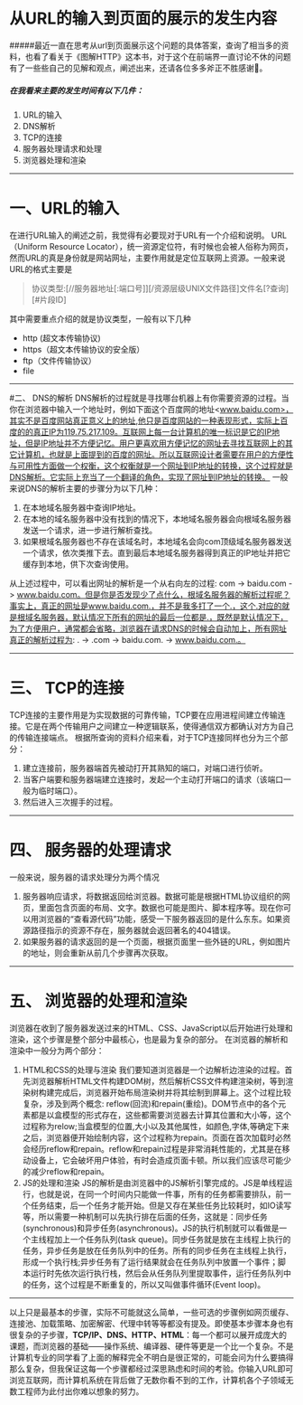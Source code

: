 # 从URL的输入到页面的展示的发生内容
#####最近一直在思考从url到页面展示这个问题的具体答案，查询了相当多的资料，也看了看关于《图解HTTP》这本书，对于这个在前端界一直讨论不休的问题有了一些些自己的见解和观点，阐述出来，还请各位多多斧正不胜感谢。
##### 在我看来主要的发生时间有以下几件：
 1.  URL的输入
 2. DNS解析
 3. TCP的连接
 4. 服务器处理请求和处理
 5. 浏览器处理和渲染
***

# 一、URL的输入
在进行URL输入的阐述之前，我觉得有必要现对于URL有一个介绍和说明。
URL（Uniform Resource Locator），统一资源定位符，有时候也会被人俗称为网页，然而URL的真是身份就是网站网址，主要作用就是定位互联网上资源。一般来说URL的格式主要是
> 协议类型:[//服务器地址[:端口号]][/资源层级UNIX文件路径]文件名[?查询][#片段ID]

其中需要重点介绍的就是协议类型，一般有以下几种
- http (超文本传输协议)
- https（超文本传输协议的安全版）
- ftp（文件传输协议）
- file
***
#二、 DNS的解析
DNS解析的过程就是寻找哪台机器上有你需要资源的过程。当你在浏览器中输入一个地址时，例如下面这个百度网的地址<www.baidu.com>，其实不是百度网站真正意义上的地址,他只是百度网站的一种表现形式，实际上百度的的真正IP为119.75.217.109。互联网上每一台计算机的唯一标识是它的IP地址，但是IP地址并不方便记忆。用户更喜欢用方便记忆的网址去寻找互联网上的其它计算机，也就是上面提到的百度的网址。所以互联网设计者需要在用户的方便性与可用性方面做一个权衡，这个权衡就是一个网址到IP地址的转换，这个过程就是DNS解析。它实际上充当了一个翻译的角色，实现了网址到IP地址的转换。
一般来说DNS的解析主要的步骤分为以下几种：
1. 在本地域名服务器中查询IP地址。
2. 在本地的域名服务器中没有找到的情况下，本地域名服务器会向根域名服务器发送一个请求，进一步进行解析查找。
3. 如果根域名服务器也不存在该域名时，本地域名会向com顶级域名服务器发送一个请求，依次类推下去。直到最后本地域名服务器得到真正的IP地址并把它缓存到本地，供下次查询使用。

从上述过程中，可以看出网址的解析是一个从右向左的过程: com -> baidu.com -> www.baidu.com。但是你是否发现少了点什么，根域名服务器的解析过程呢？事实上，真正的网址是www.baidu.com.，并不是我多打了一个.，这个.对应的就是根域名服务器，默认情况下所有的网址的最后一位都是.，既然是默认情况下，为了方便用户，通常都会省略，浏览器在请求DNS的时候会自动加上，所有网址真正的解析过程为: . -> .com -> baidu.com. -> www.baidu.com.。
***
# 三、 TCP的连接
TCP连接的主要作用是为实现数据的可靠传输，TCP要在应用进程间建立传输连接。它是在两个传输用户之间建立一种逻辑联系，使得通信双方都确认对方为自己的传输连接端点。
根据所查询的资料介绍来看，对于TCP连接同样也分为三个部分：
1. 建立连接前，服务器端首先被动打开其熟知的端口，对端口进行侦听。
2. 当客户端要和服务器端建立连接时，发起一个主动打开端口的请求（该端口一般为临时端口）。
3. 然后进入三次握手的过程。
***
# 四、 服务器的处理请求
一般来说，服务器的请求处理分为两个情况
1. 服务器响应请求，将数据返回给浏览器。数据可能是根据HTML协议组织的网页，里面包含页面的布局、文字。数据也可能是图片、脚本程序等。现在你可以用浏览器的“查看源代码”功能，感受一下服务器返回的是什么东东。如果资源路径指示的资源不存在，服务器就会返回著名的404错误。
2. 如果服务器的请求返回的是一个页面，根据页面里一些外链的URL，例如图片的地址，则会重新从前几个步骤再次获取。
***
# 五、 浏览器的处理和渲染
浏览器在收到了服务器发送过来的HTML、CSS、JavaScript以后开始进行处理和渲染，这个步骤是整个部分中最核心，也是最为复杂的部分。
在浏览器的解析和渲染中一般分为两个部分：
1. HTML和CSS的处理与渲染
我们要知道浏览器是一个边解析边渲染的过程。首先浏览器解析HTML文件构建DOM树，然后解析CSS文件构建渲染树，等到渲染树构建完成后，浏览器开始布局渲染树并将其绘制到屏幕上。这个过程比较复杂，涉及到两个概念: reflow(回流)和repain(重绘)。DOM节点中的各个元素都是以盒模型的形式存在，这些都需要浏览器去计算其位置和大小等，这个过程称为relow;当盒模型的位置,大小以及其他属性，如颜色,字体,等确定下来之后，浏览器便开始绘制内容，这个过程称为repain。页面在首次加载时必然会经历reflow和repain。reflow和repain过程是非常消耗性能的，尤其是在移动设备上，它会破坏用户体验，有时会造成页面卡顿。所以我们应该尽可能少的减少reflow和repain。
2. JS的处理和渲染
JS的解析是由浏览器中的JS解析引擎完成的。JS是单线程运行，也就是说，在同一个时间内只能做一件事，所有的任务都需要排队，前一个任务结束，后一个任务才能开始。但是又存在某些任务比较耗时，如IO读写等，所以需要一种机制可以先执行排在后面的任务，这就是：同步任务(synchronous)和异步任务(asynchronous)。JS的执行机制就可以看做是一个主线程加上一个任务队列(task queue)。同步任务就是放在主线程上执行的任务，异步任务是放在任务队列中的任务。所有的同步任务在主线程上执行，形成一个执行栈;异步任务有了运行结果就会在任务队列中放置一个事件；脚本运行时先依次运行执行栈，然后会从任务队列里提取事件，运行任务队列中的任务，这个过程是不断重复的，所以又叫做事件循环(Event loop)。
***
以上只是最基本的步骤，实际不可能就这么简单，一些可选的步骤例如网页缓存、连接池、加载策略、加密解密、代理中转等等都没有提及。即使基本步骤本身也有很复杂的子步骤，**TCP/IP、DNS、HTTP、HTML**：每一个都可以展开成庞大的课题，而浏览器的基础——操作系统、编译器、硬件等更是一个比一个复杂。不是计算机专业的同学看了上面的解释完全不明白是很正常的，可能会问为什么要搞得那么复杂，但我保证这每一个步骤都经过深思熟虑和时间的考验。你输入URL即可浏览互联网，而计算机系统在背后做了无数你看不到的工作，计算机各个子领域无数工程师为此付出你难以想象的努力。